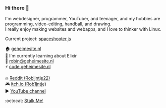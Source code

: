 ### Hi there 👋

I'm webdesigner, programmer, YouTuber, and teenager, and my hobbies are programming, video-editing, handball, and drawing.<br>
I really enjoy making websites and webapps, and I love to thinker with Linux.

Current project: [spaceshooter.js](https://github.com/RobinBoers/spaceshooter.js)

🏠 [geheimesite.nl](http://geheimesite.nl)  
🌱 I'm currently learning about Elixir   
💬 [robin@geheimesite.nl](mailto:robin@geheimesite.nl)  
⚡ [code.geheimesite.nl](http://code.geheimesite.nl)  

🔥 [Reddit (Robijntje22)](https://www.reddit.com/user/Robijntje22)  
🎮 [itch.io (Rob1jntje)](https://robijntje.itch.io)  
▶️ [YouTube channel](https://www.youtube.com/channel/UCx4li1iMygs5KtqgcU5KGRw)  

:octocat: [Stalk Me!](https://gitstalk.netlify.app/RobinBoers)

<!--
**RobinBoers/RobinBoers** is a ✨ _special_ ✨ repository because its `README.md` (this file) appears on your GitHub profile.

Here are some ideas to get you started:

- 🔭 I’m currently working on ...
- 🌱 I’m currently learning ...
- 👯 I’m looking to collaborate on ...
- 🤔 I’m looking for help with ...
- 💬 Ask me about ...
- 📫 How to reach me: ...
- 😄 Pronouns: ...
- ⚡ Fun fact: ...
-->
